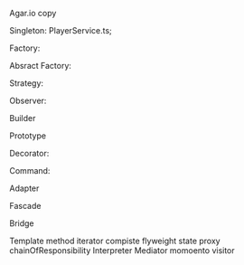Agar.io copy



Singleton:
    PlayerService.ts;

Factory:
    

Absract Factory:


Strategy:


Observer:


Builder


Prototype


Decorator:


Command:


Adapter

Fascade

Bridge



Template method
iterator
compiste
flyweight
state
proxy
chainOfResponsibility
Interpreter
Mediator
momoento
visitor


